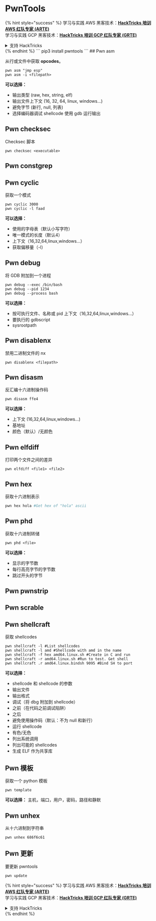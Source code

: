 # PwnTools

{% hint style="success" %}
学习与实践 AWS 黑客技术：<img src="/.gitbook/assets/arte.png" alt="" data-size="line">[**HackTricks 培训 AWS 红队专家 (ARTE)**](https://training.hacktricks.xyz/courses/arte)<img src="/.gitbook/assets/arte.png" alt="" data-size="line">\
学习与实践 GCP 黑客技术：<img src="/.gitbook/assets/grte.png" alt="" data-size="line">[**HackTricks 培训 GCP 红队专家 (GRTE)**<img src="/.gitbook/assets/grte.png" alt="" data-size="line">](https://training.hacktricks.xyz/courses/grte)

<details>

<summary>支持 HackTricks</summary>

* 查看 [**订阅计划**](https://github.com/sponsors/carlospolop)!
* **加入** 💬 [**Discord 群组**](https://discord.gg/hRep4RUj7f) 或 [**Telegram 群组**](https://t.me/peass) 或 **在** **Twitter** 🐦 **上关注我们** [**@hacktricks\_live**](https://twitter.com/hacktricks\_live)**.**
* **通过向** [**HackTricks**](https://github.com/carlospolop/hacktricks) 和 [**HackTricks Cloud**](https://github.com/carlospolop/hacktricks-cloud) GitHub 仓库提交 PR 分享黑客技巧。

</details>
{% endhint %}
```
pip3 install pwntools
```
## Pwn asm

从行或文件中获取 **opcodes**。
```
pwn asm "jmp esp"
pwn asm -i <filepath>
```
**可以选择：**

* 输出类型 (raw, hex, string, elf)
* 输出文件上下文 (16, 32, 64, linux, windows...)
* 避免字节 (新行, null, 列表)
* 选择编码器调试 shellcode 使用 gdb 运行输出

## **Pwn checksec**

Checksec 脚本
```
pwn checksec <executable>
```
## Pwn constgrep

## Pwn cyclic

获取一个模式
```
pwn cyclic 3000
pwn cyclic -l faad
```
**可以选择：**

* 使用的字母表（默认小写字符）
* 唯一模式的长度（默认4）
* 上下文（16,32,64,linux,windows...）
* 获取偏移量（-l）

## Pwn debug

将 GDB 附加到一个进程
```
pwn debug --exec /bin/bash
pwn debug --pid 1234
pwn debug --process bash
```
**可以选择：**

* 按可执行文件、名称或 pid 上下文（16,32,64,linux,windows...）
* 要执行的 gdbscript
* sysrootpath

## Pwn disablenx

禁用二进制文件的 nx
```
pwn disablenx <filepath>
```
## Pwn disasm

反汇编十六进制操作码
```
pwn disasm ffe4
```
**可以选择：**

* 上下文 (16,32,64,linux,windows...)
* 基地址
* 颜色（默认）/无颜色

## Pwn elfdiff

打印两个文件之间的差异
```
pwn elfdiff <file1> <file2>
```
## Pwn hex

获取十六进制表示
```bash
pwn hex hola #Get hex of "hola" ascii
```
## Pwn phd

获取十六进制转储
```
pwn phd <file>
```
**可以选择：**

* 显示的字节数
* 每行高亮字节的字节数
* 跳过开头的字节

## Pwn pwnstrip

## Pwn scrable

## Pwn shellcraft

获取 shellcodes
```
pwn shellcraft -l #List shellcodes
pwn shellcraft -l amd #Shellcode with amd in the name
pwn shellcraft -f hex amd64.linux.sh #Create in C and run
pwn shellcraft -r amd64.linux.sh #Run to test. Get shell
pwn shellcraft .r amd64.linux.bindsh 9095 #Bind SH to port
```
**可以选择：**

* shellcode 和 shellcode 的参数
* 输出文件
* 输出格式
* 调试（将 dbg 附加到 shellcode）
* 之前（在代码之前调试陷阱）
* 之后
* 避免使用操作码（默认：不为 null 和新行）
* 运行 shellcode
* 有色/无色
* 列出系统调用
* 列出可能的 shellcodes
* 生成 ELF 作为共享库

## Pwn 模板

获取一个 python 模板
```
pwn template
```
**可以选择：** 主机，端口，用户，密码，路径和静默

## Pwn unhex

从十六进制到字符串
```
pwn unhex 686f6c61
```
## Pwn 更新

要更新 pwntools
```
pwn update
```
{% hint style="success" %}
学习与实践 AWS 黑客技术：<img src="/.gitbook/assets/arte.png" alt="" data-size="line">[**HackTricks 培训 AWS 红队专家 (ARTE)**](https://training.hacktricks.xyz/courses/arte)<img src="/.gitbook/assets/arte.png" alt="" data-size="line">\
学习与实践 GCP 黑客技术：<img src="/.gitbook/assets/grte.png" alt="" data-size="line">[**HackTricks 培训 GCP 红队专家 (GRTE)**<img src="/.gitbook/assets/grte.png" alt="" data-size="line">](https://training.hacktricks.xyz/courses/grte)

<details>

<summary>支持 HackTricks</summary>

* 查看 [**订阅计划**](https://github.com/sponsors/carlospolop)!
* **加入** 💬 [**Discord 群组**](https://discord.gg/hRep4RUj7f) 或 [**Telegram 群组**](https://t.me/peass) 或 **关注** 我们的 **Twitter** 🐦 [**@hacktricks\_live**](https://twitter.com/hacktricks\_live)**.**
* **通过向** [**HackTricks**](https://github.com/carlospolop/hacktricks) 和 [**HackTricks Cloud**](https://github.com/carlospolop/hacktricks-cloud) GitHub 仓库提交 PR 来分享黑客技巧。

</details>
{% endhint %}
